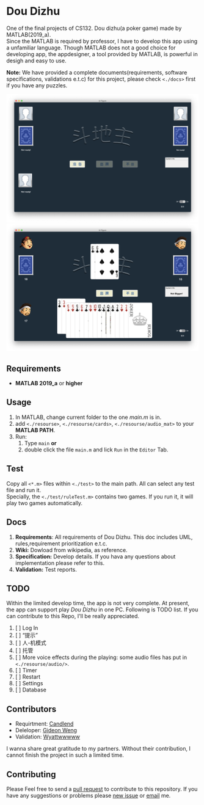 # Dou Dizhu

One of the final projects of CS132. Dou dizhu(a poker game) made by MATLAB(2019_a).   
Since the MATLAB is required by professor, I have to develop this app using a unfamiliar language. Though MATLAB does not a good choice for developing app, the appdesigner, a tool provided by MATLAB, is powerful in desigh and easy to use.  

**Note:** We have provided a complete documents(requirements, software specifications, validations e.t.c) for this project, please check `<./docs>` first if you have any puzzles. 

![demoScreenshot_1](./demoScreenshot/defaultUI.png)
![demoScreenshot_1](./demoScreenshot/play_peasant.png)
## Requirements
+ **MATLAB 2019_a** or **higher**
## Usage
1. In MATLAB, change current folder to the one _main.m_ is in.
2. add `<./resourse>`, `<./resourse/cards>`, `<./resourse/audio_mat>` to your **MATLAB PATH**.
3. Run:
   1. Type `main` **or** 
   2. double click the file `main.m` and lick `Run` in the `Editor` Tab.
## Test
 Copy all `<*.m>` files within `<./test>` to the main path. All can select any test file and run it.  
 Specially, the `<./test/ruleTest.m>` contains two games. If you run it, it will play two games automatically.
## Docs
1. **Requirements**: All requirements of Dou Dizhu. This doc includes UML, rules,requirement prioritization e.t.c. 
2. **Wiki:** Dowload from wikipedia, as reference.
3. **Specification:** Develop details. If you hava any questions about implementation please refer to this. 
4. **Validation:** Test reports.
## TODO
Within the limited develop time, the app is not very complete. At present, the app can support play _Dou Dizhu_ in one PC. Following is TODO list. If you can contribute to this Repo, I'll be really appreciated. 
1. [ ] Log In
2. [ ] “提示”
3. [ ] 人-机模式
4. [ ] 托管
5. [ ] More voice effects during the playing: some audio files has put in `<./resourse/audio/>`.
6. [ ] Timer
7. [ ] Restart 
8. [ ] Settings
9. [ ] Database
## Contributors
+ Requirtment: [Candlend](https://github.com/Candlend)
+ Deleloper: [Gideon Weng](https://github.com/GideonWeng)
+ Validation: [Wyattwwwww](https://github.com/Wyattwwwww)  

I wanna share great gratitude to my partners. Without their contribution, I cannot finish the project in such a limited time. 
## Contributing 
Please Feel free to send a [pull request](https://github.com/GideonWeng/Doudizhu/pulls) to contribute to this repository. If you have any suggestions or problems please [new issue](https://github.com/GideonWeng/Doudizhu/issues) or [email](cnzxwgy@gmail.com) me.